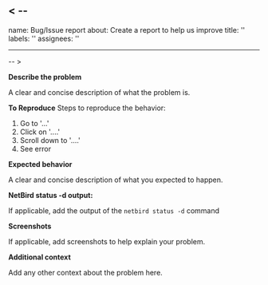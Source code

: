 < --
---
name: Bug/Issue report
about: Create a report to help us improve
title: ''
labels: ''
assignees: ''

---
-- >

**Describe the problem**

A clear and concise description of what the problem is.

**To Reproduce**
Steps to reproduce the behavior:
1. Go to '...'
2. Click on '....'
3. Scroll down to '....'
4. See error

**Expected behavior**

A clear and concise description of what you expected to happen.

**NetBird status -d output:**

If applicable, add the output of the `netbird status -d` command

**Screenshots**

If applicable, add screenshots to help explain your problem.

**Additional context**

Add any other context about the problem here.
